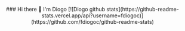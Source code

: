 <p align="center">
### Hi there 👋 I'm Diogo 
[![Diogo github stats](https://github-readme-stats.vercel.app/api?username=fdiogoc)](https://github.com/fdiogoc/github-readme-stats)
 </p>



